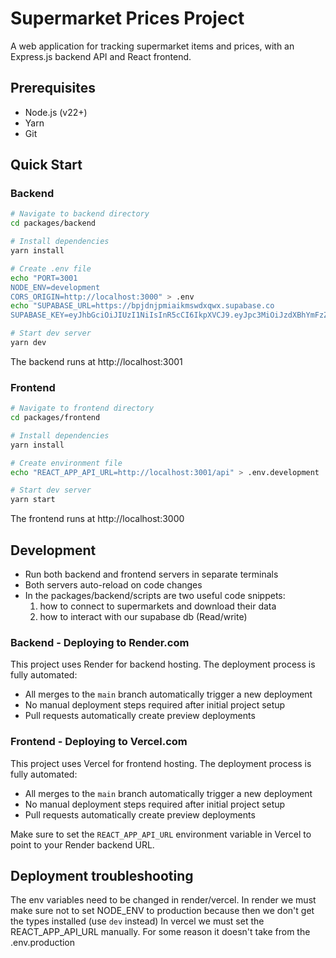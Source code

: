 # Supermarket Prices Project

A web application for tracking supermarket items and prices, with an Express.js backend API and React frontend.

## Prerequisites

- Node.js (v22+)
- Yarn
- Git

## Quick Start

### Backend

```bash
# Navigate to backend directory
cd packages/backend

# Install dependencies
yarn install

# Create .env file
echo "PORT=3001
NODE_ENV=development
CORS_ORIGIN=http://localhost:3000" > .env
echo "SUPABASE_URL=https://bpjdnjpmiaikmswdxqwx.supabase.co
SUPABASE_KEY=eyJhbGciOiJIUzI1NiIsInR5cCI6IkpXVCJ9.eyJpc3MiOiJzdXBhYmFzZSIsInJlZiI6ImJwamRuanBtaWFpa21zd2R4cXd4Iiwicm9sZSI6ImFub24iLCJpYXQiOjE3NDYzODQzMjcsImV4cCI6MjA2MTk2MDMyN30.fDU_xsEWQN3r0HosHSeaXiAcckV-1hnhBdXHIooS0B0" >> .env

# Start dev server
yarn dev
```

The backend runs at http://localhost:3001

### Frontend

```bash
# Navigate to frontend directory
cd packages/frontend

# Install dependencies
yarn install

# Create environment file
echo "REACT_APP_API_URL=http://localhost:3001/api" > .env.development

# Start dev server
yarn start
```
The frontend runs at http://localhost:3000


## Development

- Run both backend and frontend servers in separate terminals
- Both servers auto-reload on code changes
- In the packages/backend/scripts are two useful code snippets:
    1) how to connect to supermarkets and download their data
    2) how to interact with our supabase db (Read/write)


### Backend - Deploying to Render.com
This project uses Render for backend hosting. The deployment process is fully automated:
- All merges to the `main` branch automatically trigger a new deployment
- No manual deployment steps required after initial project setup
- Pull requests automatically create preview deployments

### Frontend - Deploying to Vercel.com
This project uses Vercel for frontend hosting. The deployment process is fully automated:
- All merges to the `main` branch automatically trigger a new deployment
- No manual deployment steps required after initial project setup
- Pull requests automatically create preview deployments

Make sure to set the `REACT_APP_API_URL` environment variable in Vercel to point to your Render backend URL.

## Deployment troubleshooting

The env variables need to be changed in render/vercel.
In render we must make sure not to set NODE_ENV to production because then we don't get the types installed (use `dev` instead)
In vercel we must set the REACT_APP_API_URL manually. For some reason it doesn't take from the .env.production